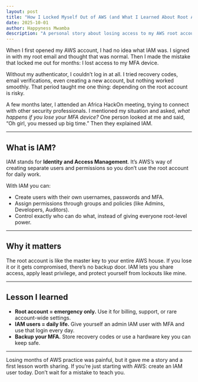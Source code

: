 ```yaml
---
layout: post
title: "How I Locked Myself Out of AWS (and What I Learned About Root Accounts)"
date: 2025-10-01
author: Happyness Mwamba
description: "A personal story about losing access to my AWS root account, and why you should create IAM users from day one."
---
```


When I first opened my AWS account, I had no idea what IAM was. I signed in with my root email and thought that was normal. Then I made the mistake that locked me out for months: I lost access to my MFA device.

Without my authenticator, I couldn’t log in at all. I tried recovery codes, email verifications, even creating a new account, but nothing worked smoothly. That period taught me one thing: depending on the root account is risky.

A few months later, I attended an Africa HackOn meeting, trying to connect with other security professionals. I mentioned my situation and asked, *what happens if you lose your MFA device?* One person looked at me and said, “Oh girl, you messed up big time.” Then they explained IAM.

---

## What is IAM?
IAM stands for **Identity and Access Management**. It’s AWS’s way of creating separate users and permissions so you don’t use the root account for daily work.  

With IAM you can:  
- Create users with their own usernames, passwords and MFA.  
- Assign permissions through groups and policies (like Admins, Developers, Auditors).  
- Control exactly who can do what, instead of giving everyone root-level power.  

---

## Why it matters
The root account is like the master key to your entire AWS house. If you lose it or it gets compromised, there’s no backup door. IAM lets you share access, apply least privilege, and protect yourself from lockouts like mine.

---

## Lesson I learned
- **Root account = emergency only.** Use it for billing, support, or rare account-wide settings.  
- **IAM users = daily life.** Give yourself an admin IAM user with MFA and use that login every day.  
- **Backup your MFA.** Store recovery codes or use a hardware key you can keep safe.  

---

Losing months of AWS practice was painful, but it gave me a story and a first lesson worth sharing. If you’re just starting with AWS: create an IAM user today. Don’t wait for a mistake to teach you.
